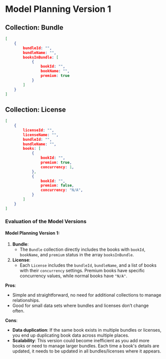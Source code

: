 

# Model Planning Version 1


## Collection: Bundle

```json
[
	{
		bundleId: "",
		bundleName: "",
		booksInBundle: [
			{
				bookId: "",
				bookName: "",
				premium: true
			}
		]
	}
]
```

## Collection: License

```json
[
	{
		licenseId: "",
		licenseName: "",
		bundleId: "",
		bundleName: "",
		books: [
			{
				bookId: "",
				premium: true,
				concurrency: 1,
			},
			{
				bookId: "",
				premium: false,
				concurrency: "N/A",
			}
		]
	}
]
```



### Evaluation of the Model Versions

#### **Model Planning Version 1**:

1. **Bundle**:
    - The `Bundle` collection directly includes the books with `bookId`, `bookName`, and `premium` status in the array `booksInBundle`.
2. **License**:
    - Each `License` includes the `bundleId`, `bundleName`, and a list of books with their `concurrency` settings. Premium books have specific concurrency values, while normal books have `"N/A"`.

**Pros**:

- Simple and straightforward, no need for additional collections to manage relationships.
- Good for small data sets where bundles and licenses don’t change often.

**Cons**:

- **Data duplication**: If the same book exists in multiple bundles or licenses, you end up duplicating book data across multiple places.
- **Scalability**: This version could become inefficient as you add more books or need to manage larger bundles. Each time a book's details are updated, it needs to be updated in all bundles/licenses where it appears.